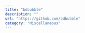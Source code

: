 ```yaml
---
title: "bdbubble"
description: ""
url: "https://github.com/bdbubble"
category: "Miscellaneous"
---
```

